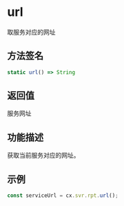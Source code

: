 # url

取服务对应的网址

## 方法签名
```typescript
static url() => String
```

## 返回值
服务网址

## 功能描述
获取当前服务对应的网址。

## 示例
```typescript
const serviceUrl = cx.svr.rpt.url();
``` 